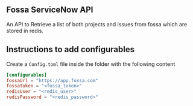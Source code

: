 ## Fossa ServiceNow API

An API to Retrieve a list of both projects and issues from fossa which are stored in redis.

## Instructions to add configurables

Create a `Config.toml` file inside the folder with the following content

```toml
[configurables]
fossaUrl = "https://app.fossa.com"
fossaToken = "<fossa_token>"
redisUser = "<redis_user>"
redisPassword = "<redis_password>"
```
